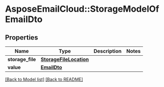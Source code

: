 # AsposeEmailCloud::StorageModelOfEmailDto

## Properties
Name | Type | Description | Notes
---- | ---- | ----------- | -----
**storage_file** |[**StorageFileLocation**](StorageFileLocation.md) |  | 
**value** |[**EmailDto**](EmailDto.md) |  | 


[[Back to Model list]](Models.md) [[Back to README]](README.md)
